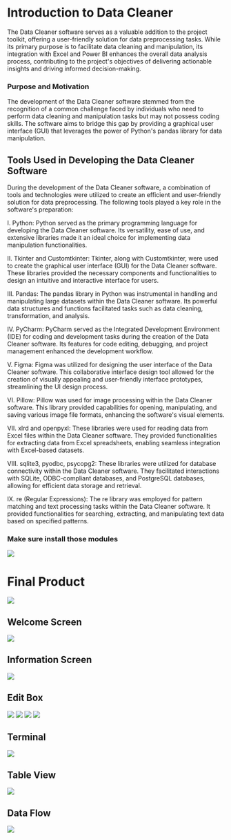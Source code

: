 # Introduction to Data Cleaner
The Data Cleaner software serves as a valuable addition to the project toolkit, offering a user-friendly solution for data preprocessing tasks. While its primary purpose is to facilitate data cleaning and manipulation, its integration with Excel and Power BI enhances the overall data analysis process, contributing to the project's objectives of delivering actionable insights and driving informed decision-making.

<h3>Purpose and Motivation</h3>
The development of the Data Cleaner software stemmed from the recognition of a common challenge faced by individuals who need to perform data cleaning and manipulation tasks but may not possess coding skills. The software aims to bridge this gap by providing a graphical user interface (GUI) that leverages the power of Python's pandas library for data manipulation.

<h2>Tools Used in Developing the Data Cleaner Software</h2>
<p>During the development of the Data Cleaner software, a combination of tools and technologies were utilized to create an efficient and user-friendly solution for data preprocessing. The following tools played a key role in the software's preparation:
</p>
<p>
I.	Python: Python served as the primary programming language for developing the Data Cleaner software. Its versatility, ease of use, and extensive libraries made it an ideal choice for implementing data manipulation functionalities.
</p>
<p>II.	Tkinter and Customtkinter: Tkinter, along with Customtkinter, were used to create the graphical user interface (GUI) for the Data Cleaner software. These libraries provided the necessary components and functionalities to design an intuitive and interactive interface for users.
</p>
<p>III.	Pandas: The pandas library in Python was instrumental in handling and manipulating large datasets within the Data Cleaner software. Its powerful data structures and functions facilitated tasks such as data cleaning, transformation, and analysis.
</p>
<p>IV.	PyCharm: PyCharm served as the Integrated Development Environment (IDE) for coding and development tasks during the creation of the Data Cleaner software. Its features for code editing, debugging, and project management enhanced the development workflow.
</p><p>V.	Figma: Figma was utilized for designing the user interface of the Data Cleaner software. This collaborative interface design tool allowed for the creation of visually appealing and user-friendly interface prototypes, streamlining the UI design process.
</p><p>VI.	Pillow: Pillow was used for image processing within the Data Cleaner software. This library provided capabilities for opening, manipulating, and saving various image file formats, enhancing the software's visual elements.
</p><p>VII.	xlrd and openpyxl: These libraries were used for reading data from Excel files within the Data Cleaner software. They provided functionalities for extracting data from Excel spreadsheets, enabling seamless integration with Excel-based datasets.
</p><p>VIII.	sqlite3, pyodbc, psycopg2: These libraries were utilized for database connectivity within the Data Cleaner software. They facilitated interactions with SQLite, ODBC-compliant databases, and PostgreSQL databases, allowing for efficient data storage and retrieval.
</p><p>IX.	re (Regular Expressions): The re library was employed for pattern matching and text processing tasks within the Data Cleaner software. It provided functionalities for searching, extracting, and manipulating text data based on specified patterns.
</p>

<h3>Make sure install those modules</h3>
<img src='https://github.com/Kazuto335/DataCleaner/assets/99754294/247e26cb-1f31-43b4-b324-3ca7b0824d83'>

<h1>Final Product</h1>
<img src='https://github.com/Kazuto335/DataCleaner/assets/99754294/3415b44a-befc-4c43-8049-43b7335e24ce'>
<h2>Welcome Screen</h2>
<img src='https://github.com/Kazuto335/DataCleaner/assets/99754294/33ec49d5-eeb6-4c3a-9cd9-c6fc33b5cd35'>
<h2>Information Screen</h2>
<img src='https://github.com/Kazuto335/DataCleaner/assets/99754294/bfde39d7-e9b3-47ea-b2f9-9e9c1b27bfdf'>
<h2>Edit Box</h2>
<img src='https://github.com/Kazuto335/DataCleaner/assets/99754294/fdf4417a-4341-4f5c-8113-b8ae414e3d9c'>
<img src='https://github.com/Kazuto335/DataCleaner/assets/99754294/543d58e4-3917-4a99-9d88-75f207cd849e'>
<img src='https://github.com/Kazuto335/DataCleaner/assets/99754294/ff22e0f4-9221-4e15-8e32-ae180099a18a'>
<img src='https://github.com/Kazuto335/DataCleaner/assets/99754294/356838d3-e98f-4437-ae1d-69d028ad0eb7'>
<h2>Terminal</h2>
<img src='https://github.com/Kazuto335/DataCleaner/assets/99754294/747afaf0-efe7-4206-8612-1dd67971cdab'>
<h2>Table View</h2>
<img src='https://github.com/Kazuto335/DataCleaner/assets/99754294/f40af848-9179-403b-93af-7469c7618813'>
<h2>Data Flow</h2>
<img src='https://github.com/Kazuto335/DataCleaner/assets/99754294/812941aa-e9b9-4c74-8c20-42f3a3bdfea3'>
